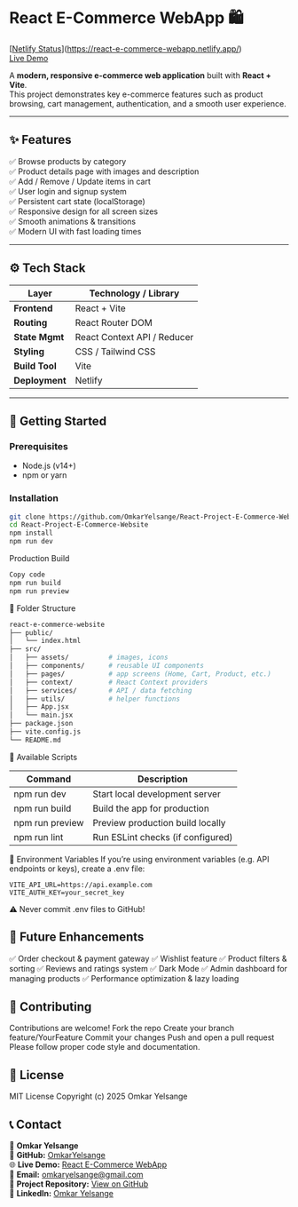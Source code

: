 
# React E-Commerce WebApp 🛍️

[[Netlify Status](https://api.netlify.com/api/v1/badges/0f6e2b3a-badge-example/deploy-status)](https://react-e-commerce-webapp.netlify.app/)  
[Live Demo](https://react-e-commerce-webapp.netlify.app/)

A **modern, responsive e-commerce web application** built with **React + Vite**.  
This project demonstrates key e-commerce features such as product browsing, cart management, authentication, and a smooth user experience.

---
## ✨ Features

✅ Browse products by category  
✅ Product details page with images and description  
✅ Add / Remove / Update items in cart  
✅ User login and signup system  
✅ Persistent cart state (localStorage)  
✅ Responsive design for all screen sizes  
✅ Smooth animations & transitions  
✅ Modern UI with fast loading times  

---

## ⚙️ Tech Stack

| Layer            | Technology / Library             |
|------------------|----------------------------------|
| **Frontend**     | React + Vite                     |
| **Routing**      | React Router DOM                 |
| **State Mgmt**   | React Context API / Reducer      |
| **Styling**      | CSS / Tailwind CSS               |
| **Build Tool**   | Vite                             |
| **Deployment**   | Netlify                          |

---

## 🚀 Getting Started

### Prerequisites
- Node.js (v14+)
- npm or yarn

### Installation
```bash
git clone https://github.com/OmkarYelsange/React-Project-E-Commerce-Website.git
cd React-Project-E-Commerce-Website
npm install
npm run dev
```
Production Build
```bash
Copy code
npm run build
npm run preview
```
🧩 Folder Structure
```bash
react-e-commerce-website
├── public/
│   └── index.html
├── src/
│   ├── assets/          # images, icons
│   ├── components/      # reusable UI components
│   ├── pages/           # app screens (Home, Cart, Product, etc.)
│   ├── context/         # React Context providers
│   ├── services/        # API / data fetching
│   ├── utils/           # helper functions
│   ├── App.jsx
│   └── main.jsx
├── package.json
├── vite.config.js
└── README.md

```

🧰 Available Scripts


| Command         | Description                      |
|-----------------|----------------------------------|
| npm run dev     | Start local development server   |
| npm run build   | Build the app for production     |
| npm run preview | Preview production build locally |
| npm run lint    | Run ESLint checks (if configured)|


🔐 Environment Variables
If you’re using environment variables (e.g. API endpoints or keys), create a .env file:

```
VITE_API_URL=https://api.example.com
VITE_AUTH_KEY=your_secret_key

```
⚠️ Never commit .env files to GitHub!

## 🚧 Future Enhancements

✅ Order checkout & payment gateway
✅ Wishlist feature
✅ Product filters & sorting
✅ Reviews and ratings system
✅ Dark Mode
✅ Admin dashboard for managing products
✅ Performance optimization & lazy loading

## 🤝 Contributing

Contributions are welcome!
Fork the repo
Create your branch feature/YourFeature
Commit your changes
Push and open a pull request
Please follow proper code style and documentation.

## 🧾 License

MIT License
Copyright (c) 2025 Omkar Yelsange


## 📞 Contact

👤 **Omkar Yelsange**  
💼 **GitHub:** [OmkarYelsange](https://github.com/OmkarYelsange)  
🌐 **Live Demo:** [React E-Commerce WebApp](https://react-e-commerce-webapp.netlify.app/)  
📧 **Email:** omkaryelsange@gmail.com  
🔗 **Project Repository:** [View on GitHub](https://github.com/OmkarYelsange/React-Project-E-Commerce-Website)  
💬 **LinkedIn:** [Omkar Yelsange](https://www.linkedin.com/in/omkaryelsange)
